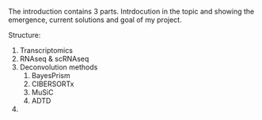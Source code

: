 The introduction contains 3 parts. Intrdocution in  the topic and showing the emergence, current solutions and goal of my project. 

Structure: 
	
1. Transcriptomics
2. RNAseq & scRNAseq
3. Deconvolution methods
	1. BayesPrism
	2. CIBERSORTx
	3. MuSiC
	4. ADTD
4. 
